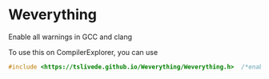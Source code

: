# Weverything
Enable all warnings in GCC and clang


To use this on CompilerExplorer, you can use
```c++
#include <https://tslivede.github.io/Weverything/Weverything.h>  /*enable all gcc/clang warnings*/
```

